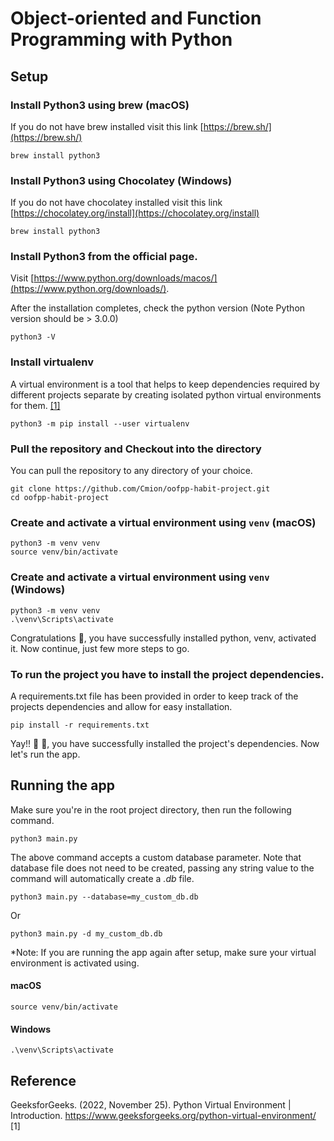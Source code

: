 # Object-oriented and Function Programming with Python

## Setup

### Install Python3 using brew (macOS)
If you do not have brew installed visit this link [https://brew.sh/](https://brew.sh/)
```shell
brew install python3
```

### Install Python3 using Chocolatey (Windows)
If you do not have chocolatey installed visit this link [https://chocolatey.org/install](https://chocolatey.org/install)
```shell
brew install python3
```

### Install Python3 from the official page.
Visit [https://www.python.org/downloads/macos/](https://www.python.org/downloads/).


After the installation completes, check the python version (Note Python version should be > 3.0.0)
```shell
python3 -V
```

### Install virtualenv
A virtual environment is a tool that helps to keep dependencies required by different projects separate by creating isolated python virtual environments for them. [[1]](https://www.google.com/url?sa=t&rct=j&q=&esrc=s&source=web&cd=&cad=rja&uact=8&ved=2ahUKEwi1gf-qwuz7AhWOSKQEHeDvC9UQFnoECBUQAw&url=https%3A%2F%2Fwww.geeksforgeeks.org%2Fpython-virtual-environment%2F&usg=AOvVaw2kPMPw1yz7bo7vEimkj7x6)
```shell
python3 -m pip install --user virtualenv
```

### Pull the repository and Checkout into the directory
You can pull the repository to any directory of your choice.
```shell
git clone https://github.com/Cmion/oofpp-habit-project.git
cd oofpp-habit-project
```

### Create and activate a virtual environment using `venv` (macOS)
```shell
python3 -m venv venv
source venv/bin/activate
```

### Create and activate a virtual environment using `venv` (Windows)
```shell
python3 -m venv venv
.\venv\Scripts\activate
```

Congratulations 🎉, you have successfully installed python,  venv, activated it. Now continue, just few more steps to go.

### To run the project you have to install the project dependencies.
A requirements.txt file has been provided in order to keep track of the projects dependencies and allow for easy installation.
```shell
pip install -r requirements.txt 
```

Yay!!  🎉 🎉, you have successfully installed the project's dependencies. Now let's run the app.

## Running the app

Make sure you're in the root project directory, then run the following command.

```shell
python3 main.py
```

The above command accepts a custom database parameter. Note that database file does not need to be created, passing any
string value to the command will automatically create a _.db_ file.

```shell
python3 main.py --database=my_custom_db.db
```

Or

```shell
python3 main.py -d my_custom_db.db
```

*Note: If you are running the app again after setup, make sure your virtual environment is activated using.

#### macOS

```shell
source venv/bin/activate
```

#### Windows

```shell
.\venv\Scripts\activate
```

## Reference

GeeksforGeeks. (2022, November 25). Python Virtual Environment |
Introduction. https://www.geeksforgeeks.org/python-virtual-environment/ [1]



    
    
